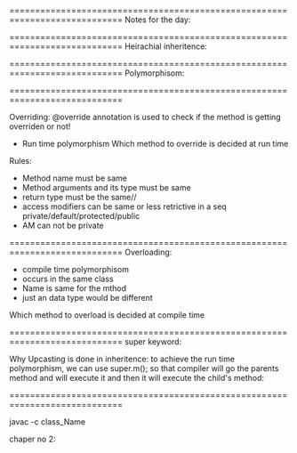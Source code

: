 

============================================================================
Notes for the day:

============================================================================
Heirachial inheritence:

============================================================================
Polymorphisom:

============================================================================

Overriding:
@override annotation is used to check if the method is getting overriden or not!

- Run time polymorphism
Which method to override is decided at run time

Rules:
- Method name must be same
- Method arguments and its type must be same
- return type must be the same//
- access modifiers can be same or less retrictive in a seq private/default/protected/public
- AM can not be private

============================================================================
Overloading:
- compile time polymorphisom
- occurs in the same class
- Name is same for the mthod
- just an data type would be different

Which method to overload is decided at compile time

============================================================================
super keyword:


Why Upcasting is done in inheritence:
to achieve the run time polymorphism, we can use super.m(); so that compiler will go the parents method and will execute it and then it will execute the child's method:

============================================================================

javac -c class_Name

chaper no 2:


